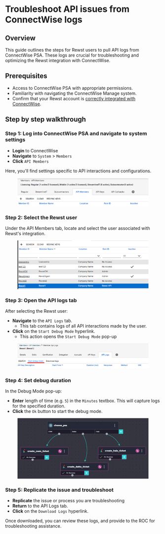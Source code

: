 # Troubleshoot API issues from ConnectWise logs

## Overview

This guide outlines the steps for Rewst users to pull API logs from ConnectWise PSA. These logs are crucial for troubleshooting and optimizing the Rewst integration with ConnectWise.

## Prerequisites

* Access to ConnectWise PSA with appropriate permissions.
* Familiarity with navigating the ConnectWise Manage system.
* Confirm that your Rewst account is [correctly integrated with ConnectWise](connectwise-integration-setup.md).

## Step by step walkthrough

### Step 1: Log into ConnectWise PSA and navigate to system settings

* **Login** to ConnectWise
* **Navigate** to `System` > `Members`
* **Click** `API Members`

Here, you'll find settings specific to API interactions and configurations.

<figure><img src="../../../../.gitbook/assets/image (1) (1) (1).png" alt=""><figcaption></figcaption></figure>

### Step 2: Select the Rewst user

Under the API Members tab, locate and select the user associated with Rewst's integration.

<figure><img src="../../../../.gitbook/assets/image (2) (1).png" alt=""><figcaption></figcaption></figure>

### **Step 3: Open the API logs tab**

After selecting the Rewst user:

* **Navigate** to the `API Logs` tab.
  * This tab contains logs of all API interactions made by the user.
* **Click** on the `Start Debug Mode` hyperlink.
  * This action opens the `Start Debug Mode` pop-up

<figure><img src="../../../../.gitbook/assets/image (3) (1).png" alt=""><figcaption></figcaption></figure>

### Step 4: Set debug duration

In the Debug Mode pop-up:

* **Enter** length of time (e.g. `5`) in the `Minutes` textbox. This will capture logs for the specified duration.
* **Click** the `Ok` button to start the debug mode.

<figure><img src="../../../../.gitbook/assets/image (4).png" alt=""><figcaption></figcaption></figure>

### Step 5: Replicate the issue and troubleshoot

* **Replicate** the issue or process you are troubleshooting
* **Return** to the API Logs tab.
* **Click** on the `Download Logs` hyperlink.&#x20;

Once downloaded, you can review these logs, and provide to the ROC for troubleshooting assistance.

